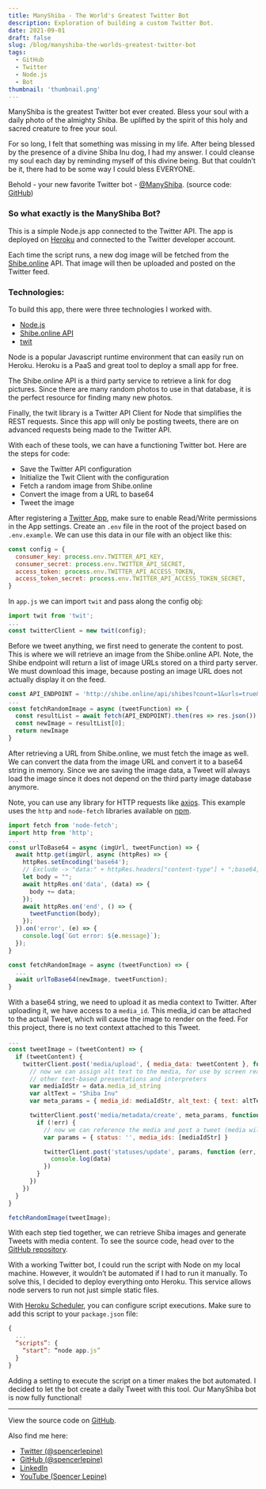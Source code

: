 ```yaml
---
title: ManyShiba - The World's Greatest Twitter Bot
description: Exploration of building a custom Twitter Bot.
date: 2021-09-01
draft: false
slug: /blog/manyshiba-the-worlds-greatest-twitter-bot
tags:
  - GitHub
  - Twitter
  - Node.js
  - Bot
thumbnail: 'thumbnail.png'
---
```


ManyShiba is the greatest Twitter bot ever created. Bless your soul with a daily photo of the almighty Shiba. Be uplifted by the spirit of this holy and sacred creature to free your soul.

For so long, I felt that something was missing in my life. After being blessed by the presence of a divine Shiba Inu dog, I had my answer. I could cleanse my soul each day by reminding myself of this divine being. But that couldn’t be it, there had to be some way I could bless EVERYONE.

Behold - your new favorite Twitter bot - [@ManyShiba](https://twitter.com/manyshiba). (source code: [GitHub](https://github.com/spencerlepine/manyshiba-bot))

### So what exactly is the ManyShiba Bot?

This is a simple Node.js app connected to the Twitter API. The app is deployed on [Heroku](https://dashboard.heroku.com/)  and connected to the Twitter developer account.

Each time the script runs, a new dog image will be fetched from the [Shibe.online](https://shibe.online/) API. That image will then be uploaded and posted on the Twitter feed.

### Technologies:
To build this app, there were three technologies I worked with.

 - [Node.js](https://nodejs.org/)
 - [Shibe.online API](https://shibe.online/)
 - [twit](https://www.npmjs.com/package/twit)

Node is a popular Javascript runtime environment that can easily run on Heroku. Heroku is a PaaS and great tool to deploy a small app for free.

The Shibe.online API is a third party service to retrieve a link for dog pictures. Since there are many random photos to use in that database, it is the perfect resource for finding many new photos.

Finally, the twit library is a Twitter API Client for Node that simplifies the REST requests. Since this app will only be posting tweets, there are on advanced requests being made to the Twitter API.

With each of these tools, we can have a functioning Twitter bot. Here are the steps for code:

- Save the Twitter API configuration
- Initialize the Twit Client with the configuration
- Fetch a random image from Shibe.online
- Convert the image from a URL to base64
- Tweet the image

After registering a [Twitter App](https://developer.twitter.com/), make sure to enable Read/Write permissions in the App settings. Create an `.env` file in the root of the project based on `.env.example`. We can use this data in our file with an object like this:

```js
const config = {
  consumer_key: process.env.TWITTER_API_KEY,
  consumer_secret: process.env.TWITTER_API_SECRET,
  access_token: process.env.TWITTER_API_ACCESS_TOKEN,
  access_token_secret: process.env.TWITTER_API_ACCESS_TOKEN_SECRET,
}
```

In `app.js` we can import `twit` and pass along the config obj:

```js
import twit from 'twit';
...
const twitterClient = new twit(config);
```

Before we tweet anything, we first need to generate the content to post. This is where we will retrieve an image from the Shibe.online API. Note, the Shibe endpoint will return a list of image URLs stored on a third party server. We must download this image, because posting an image URL does not actually display it on the feed.

```js
const API_ENDPOINT = 'http://shibe.online/api/shibes?count=1&urls=true&httpsUrls=false';
...
const fetchRandomImage = async (tweetFunction) => {
  const resultList = await fetch(API_ENDPOINT).then(res => res.json());
  const newImage = resultList[0];
  return newImage
}
```

After retrieving a URL from Shibe.online, we must fetch the image as well. We can convert the data from the image URL and convert it to a base64 string in memory. Since we are saving the image data, a Tweet will always load the image since it does not depend on the third party image database anymore.

Note, you can use any library for HTTP requests like [axios](https://axios-http.com/). This example uses the `http` and `node-fetch` libraries available on [npm](https://www.npmjs.com/).

```js
import fetch from 'node-fetch';
import http from 'http';
...
const urlToBase64 = async (imgUrl, tweetFunction) => {
  await http.get(imgUrl, async (httpRes) => {
    httpRes.setEncoding('base64');
    // Exclude -> "data:" + httpRes.headers["content-type"] + ";base64,";
    let body = "";
    await httpRes.on('data', (data) => {
      body += data;
    });
    await httpRes.on('end', () => {
      tweetFunction(body);
    });
  }).on('error', (e) => {
    console.log(`Got error: ${e.message}`);
  });
}

const fetchRandomImage = async (tweetFunction) => {
  ...
  await urlToBase64(newImage, tweetFunction);
}
```

With a base64 string, we need to upload it as media context to Twitter. After uploading it, we have access to a `media_id`. This media_id can be attached to the actual Tweet, which will cause the image to render on the feed. For this project, there is no text context attached to this Tweet.

```js
...
const tweetImage = (tweetContent) => {
  if (tweetContent) {
    twitterClient.post('media/upload', { media_data: tweetContent }, function (err, data, response) {
      // now we can assign alt text to the media, for use by screen readers and
      // other text-based presentations and interpreters
      var mediaIdStr = data.media_id_string
      var altText = "Shiba Inu"
      var meta_params = { media_id: mediaIdStr, alt_text: { text: altText } }

      twitterClient.post('media/metadata/create', meta_params, function (err, data, response) {
        if (!err) {
          // now we can reference the media and post a tweet (media will attach to the tweet)
          var params = { status: '', media_ids: [mediaIdStr] }

          twitterClient.post('statuses/update', params, function (err, data, response) {
            console.log(data)
          })
        }
      })
    })
  }
}

fetchRandomImage(tweetImage);
```

With each step tied together, we can retrieve Shiba images and generate Tweets with media content. To see the source code, head over to the [GitHub repository](https://github.com/spencerlepine/manyshiba-bot).

With a working Twitter bot, I could run the script with Node on my local machine. However, it wouldn’t be automated if I had to run it manually. To solve this, I decided to deploy everything onto Heroku. This service allows node servers to run not just simple static files.

With [Heroku Scheduler](https://devcenter.heroku.com/articles/scheduler), you can configure script executions. Make sure to add this script to your `package.json` file:

```js
{
  ...
  “scripts”: {
    “start”: “node app.js”
  }
}
````

Adding a setting to execute the script on a timer makes the bot automated. I decided to let the bot create a daily Tweet with this tool. Our ManyShiba bot is now fully functional!

---

View the source code on [GitHub](https://github.com/spencerlepine/manyshiba-bot).

Also find me here:
* [Twitter (@spencerlepine)](https://twitter.com/SpencerLepine)
* [GitHub (@spencerlepine)](https://github.com/spencerlepine)
* [LinkedIn](https://www.linkedin.com/in/spencer-lepine/)
* [YouTube (Spencer Lepine)](https://www.youtube.com/channel/UCBL6vAHJZqUlyJp-rcFU55Q)
